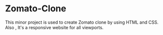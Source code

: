 # Zomato-Clone

This minor project is used to create Zomato clone by using HTML and CSS. Also , It's a responsive website for all viewports.
